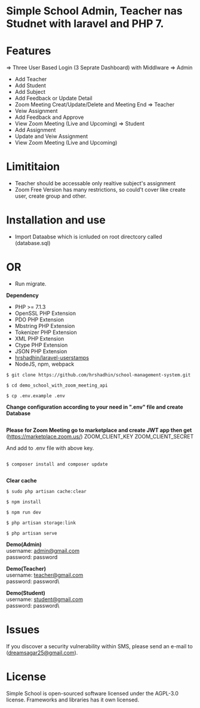 # Simple School Admin, Teacher nas Studnet with laravel and PHP 7.


# Features
=> Three User Based Login (3 Seprate Dashboard) with Middlware
=> Admin 
- Add Teacher
- Add Student
- Add Subject
- Add Feedback or Update Detail
- Zoom Meeting Creat/Update/Delete and Meeting End
=> Teacher
- Veiw Assignment
- Add Feedback and Approve
- View Zoom Meeting (Live and Upcoming)
=> Student
- Add Assignment 
- Update and Veiw Assignment 
- View Zoom Meeting (Live and Upcoming)

# Limititaion
- Teacher should be accessable only realtive subject's assignment
- Zoom Free Version has many restrictions, so could't cover like create user, create group and other.

# Installation and use

- Import Dataabse which is icnluded on root directcory called (database.sql)

# OR

- Run migrate.

**Dependency**
- PHP >= 7.1.3
- OpenSSL PHP Extension
- PDO PHP Extension
- Mbstring PHP Extension
- Tokenizer PHP Extension
- XML PHP Extension
- Ctype PHP Extension
- JSON PHP Extension
- [hrshadhin/laravel-userstamps](https://github.com/hrshadhin/laravel-userstamps.git)
- NodeJS, npm, webpack


```
$ git clone https://github.com/hrshadhin/school-management-system.git

```
```
$ cd demo_school_with_zoom_meeting_api
```
```
$ cp .env.example .env
```
**Change configuration according to your need in ".env" file and create Database**
```

```
**Please for Zoom Meeting go to marketplace and create JWT app then get** (https://marketplace.zoom.us/)
ZOOM_CLIENT_KEY
ZOOM_CLIENT_SECRET 

And add to .env file with above key.

```

```
```
$ composer install and composer update
```
```

```
**Clear cache**
```
$ sudo php artisan cache:clear
```
```
$ npm install
```
```
$ npm run dev
```
```
$ php artisan storage:link
```
```
$ php artisan serve
```

**Demo(Admin)**\
username: admin@gmail.com\
password: password

**Demo(Teacher)**\
username: teacher@gmail.com\
password: password\

**Demo(Student)**\
username: student@gmail.com\
password: password\


# Issues

If you discover a security vulnerability within SMS, please send an e-mail to (dreamsagar25@gmail.com).

# License

Simple School is open-sourced software licensed under the AGPL-3.0 license. Frameworks and libraries has it own licensed.
